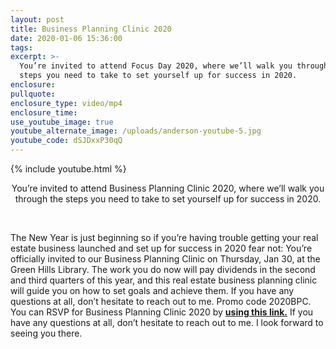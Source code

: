 ```yaml
---
layout: post
title: Business Planning Clinic 2020
date: 2020-01-06 15:36:00
tags:
excerpt: >-
  You’re invited to attend Focus Day 2020, where we’ll walk you through the
  steps you need to take to set yourself up for success in 2020.
enclosure:
pullquote:
enclosure_type: video/mp4
enclosure_time:
use_youtube_image: true
youtube_alternate_image: /uploads/anderson-youtube-5.jpg
youtube_code: dSJDxxP30qQ
---
```


{% include youtube.html %}

<center>You&rsquo;re invited to attend Business Planning Clinic 2020, where we&rsquo;ll walk you through the steps you need to take to set yourself up for success in 2020.</center>

&nbsp;

The New Year is just beginning so if you’re having trouble getting your real estate business launched and set up for success in 2020 fear not: You’re officially invited to our Business Planning Clinic on Thursday, Jan 30, at the Green Hills Library. The work you do now will pay dividends in the second and third quarters of this year, and this real estate business planning clinic will guide you on how to set goals and achieve them. If you have any questions at all, don’t hesitate to reach out to me. Promo code 2020BPC. You can RSVP for Business Planning Clinic 2020 by **[using this link.](https://www.eventbrite.com/e/real-estate-business-planning-clinic-tickets-75302005325)** If you have any questions at all, don’t hesitate to reach out to me. I look forward to seeing you there.

&nbsp;

&nbsp;

&nbsp;

&nbsp;